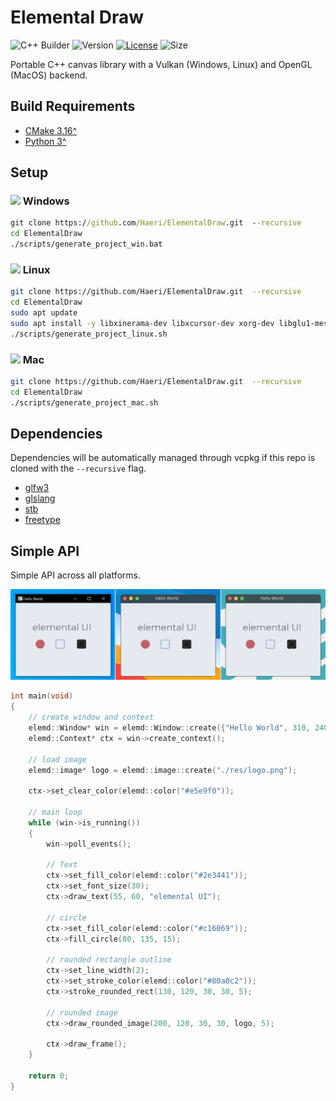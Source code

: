 # Elemental Draw

![C++ Builder](https://github.com/Haeri/ElementalDraw/workflows/C++%20Builder/badge.svg)
![Version](https://img.shields.io/badge/dynamic/json?url=https://raw.githubusercontent.com/Haeri/ElementalDraw/master/vcpkg.json&label=version&query=$['version-string']&color=blue)
[![License](https://img.shields.io/github/license/Haeri/ElementalDraw.svg)](https://github.com/Haeri/ElementalDraw/blob/master/LICENSE)
![Size](https://img.shields.io/github/languages/code-size/haeri/elementalDraw)

Portable C++ canvas library with a Vulkan (Windows, Linux) and OpenGL (MacOS) backend.


## Build Requirements
- [CMake 3.16^](https://cmake.org/download/) 
- [Python 3^](https://www.python.org/downloads/)

## Setup

### <img height="14" src="https://image.flaticon.com/icons/svg/888/888882.svg"> Windows
```cmd
git clone https://github.com/Haeri/ElementalDraw.git  --recursive
cd ElementalDraw
./scripts/generate_project_win.bat
```
### <img height="16" src="https://image.flaticon.com/icons/svg/226/226772.svg"> Linux
```bash
git clone https://github.com/Haeri/ElementalDraw.git  --recursive
cd ElementalDraw
sudo apt update
sudo apt install -y libxinerama-dev libxcursor-dev xorg-dev libglu1-mesa-dev cmake curl unzip tar
./scripts/generate_project_linux.sh
```

### <img height="16" src="https://image.flaticon.com/icons/svg/2/2235.svg"> Mac
```bash
git clone https://github.com/Haeri/ElementalDraw.git  --recursive
cd ElementalDraw
./scripts/generate_project_mac.sh
```

## Dependencies
Dependencies will be automatically managed through vcpkg if this repo is cloned with the `--recursive` flag.
- [glfw3](https://www.glfw.org/)
- [glslang](https://github.com/KhronosGroup/glslang)
- [stb](https://github.com/nothings/stb)
- [freetype](https://www.freetype.org/)


## Simple API
Simple API across all platforms.

![preview](./docs/preview.png)

```cpp
int main(void)
{  
    // create window and context
    elemd::Window* win = elemd::Window::create({"Hello World", 310, 240});
    elemd::Context* ctx = win->create_context();

    // load image
    elemd::image* logo = elemd::image::create("./res/logo.png");

    ctx->set_clear_color(elemd::color("#e5e9f0"));

    // main loop
    while (win->is_running())
    {
        win->poll_events();

        // Text
        ctx->set_fill_color(elemd::color("#2e3441"));
        ctx->set_font_size(30);
        ctx->draw_text(55, 60, "elemental UI");        
        
        // circle
        ctx->set_fill_color(elemd::color("#c16069"));
        ctx->fill_circle(80, 135, 15);

        // rounded rectangle outline
        ctx->set_line_width(2);
        ctx->set_stroke_color(elemd::color("#80a0c2"));
        ctx->stroke_rounded_rect(130, 120, 30, 30, 5);

        // rounded image
        ctx->draw_rounded_image(200, 120, 30, 30, logo, 5);

        ctx->draw_frame();
    }
    
    return 0;
}
```